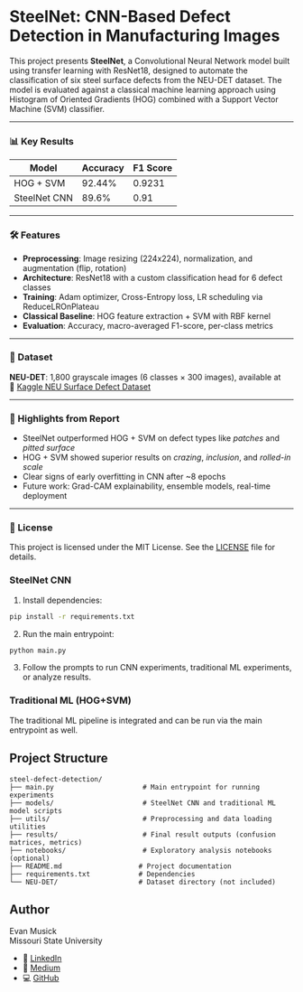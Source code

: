 # SteelNet: CNN-Based Defect Detection in Manufacturing Images

This project presents **SteelNet**, a Convolutional Neural Network model built using transfer learning with ResNet18, designed to automate the classification of six steel surface defects from the NEU-DET dataset. The model is evaluated against a classical machine learning approach using Histogram of Oriented Gradients (HOG) combined with a Support Vector Machine (SVM) classifier.

---

### 📊 Key Results

| Model         | Accuracy | F1 Score |
|---------------|----------|----------|
| HOG + SVM     | 92.44%   | 0.9231   |
| SteelNet CNN  | 89.6%    | 0.91     |

---

### 🛠 Features

- **Preprocessing**: Image resizing (224x224), normalization, and augmentation (flip, rotation)
- **Architecture**: ResNet18 with a custom classification head for 6 defect classes
- **Training**: Adam optimizer, Cross-Entropy loss, LR scheduling via ReduceLROnPlateau
- **Classical Baseline**: HOG feature extraction + SVM with RBF kernel
- **Evaluation**: Accuracy, macro-averaged F1-score, per-class metrics

---

### 📂 Dataset

**NEU-DET**: 1,800 grayscale images (6 classes × 300 images), available at  
🔗 [Kaggle NEU Surface Defect Dataset](https://www.kaggle.com/datasets/kaustubhdikshit/neu-surface-defect-database)

---

### 📌 Highlights from Report

- SteelNet outperformed HOG + SVM on defect types like *patches* and *pitted surface*
- HOG + SVM showed superior results on *crazing*, *inclusion*, and *rolled-in scale*
- Clear signs of early overfitting in CNN after ~8 epochs
- Future work: Grad-CAM explainability, ensemble models, real-time deployment

---

### 📄 License
This project is licensed under the MIT License. See the [LICENSE](LICENSE) file for details.

### SteelNet CNN
1. Install dependencies:
```bash
pip install -r requirements.txt
```
2. Run the main entrypoint:
```bash
python main.py
```
3. Follow the prompts to run CNN experiments, traditional ML experiments, or analyze results.

### Traditional ML (HOG+SVM)
The traditional ML pipeline is integrated and can be run via the main entrypoint as well.

## Project Structure
```
steel-defect-detection/
├── main.py                      # Main entrypoint for running experiments
├── models/                      # SteelNet CNN and traditional ML model scripts
├── utils/                       # Preprocessing and data loading utilities
├── results/                     # Final result outputs (confusion matrices, metrics)
├── notebooks/                   # Exploratory analysis notebooks (optional)
├── README.md                   # Project documentation
├── requirements.txt            # Dependencies
└── NEU-DET/                    # Dataset directory (not included)
```

## Author
Evan Musick  
Missouri State University

- 🔗 [LinkedIn](https://www.linkedin.com/in/evan-musick-49ba15187)
- 📝 [Medium](https://medium.com/@evanmusick.dev)
- 💻 [GitHub](https://github.com/musickevan1)
